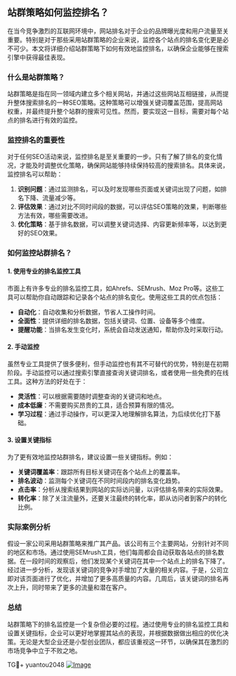 ## 站群策略如何监控排名？

在当今竞争激烈的互联网环境中，网站排名对于企业的品牌曝光度和用户流量至关重要。特别是对于那些采用站群策略的企业来说，监控各个站点的排名变化更是必不可少。本文将详细介绍站群策略下如何有效地监控排名，以确保企业能够在搜索引擎中获得最佳表现。

### 什么是站群策略？

站群策略是指在同一领域内建立多个相关网站，并通过这些网站互相链接，从而提升整体搜索排名的一种SEO策略。这种策略可以增强关键词覆盖范围，提高网站权重，并最终提升整个站群的搜索可见性。然而，要实现这一目标，需要对每个站点的排名进行有效的监控。

### 监控排名的重要性

对于任何SEO活动来说，监控排名是至关重要的一步。只有了解了排名的变化情况，才能及时调整优化策略，确保网站能够持续保持较高的搜索排名。具体来说，监控排名可以帮助：

1. **识别问题**：通过监测排名，可以及时发现哪些页面或关键词出现了问题，如排名下降、流量减少等。
2. **评估效果**：通过对比不同时间段的数据，可以评估SEO策略的效果，判断哪些方法有效，哪些需要改进。
3. **优化策略**：基于排名数据，可以调整关键词选择、内容更新频率等，以达到更好的SEO效果。

### 如何监控站群排名？

#### 1. 使用专业的排名监控工具

市面上有许多专业的排名监控工具，如Ahrefs、SEMrush、Moz Pro等。这些工具可以帮助你自动跟踪和记录各个站点的排名变化。使用这些工具的优点包括：

- **自动化**：自动收集和分析数据，节省人工操作时间。
- **全面性**：提供详细的排名数据，包括关键词、位置、设备等多个维度。
- **提醒功能**：当排名发生变化时，系统会自动发送通知，帮助你及时采取行动。

#### 2. 手动监控

虽然专业工具提供了很多便利，但手动监控也有其不可替代的优势，特别是在初期阶段。手动监控可以通过搜索引擎直接查询关键词排名，或者使用一些免费的在线工具。这种方法的好处在于：

- **灵活性**：可以根据需要随时调整查询的关键词和地点。
- **成本低廉**：不需要购买昂贵的工具，适合预算有限的情况。
- **学习过程**：通过手动操作，可以更深入地理解排名算法，为后续优化打下基础。

#### 3. 设置关键指标

为了更有效地监控站群排名，建议设置一些关键指标。例如：

- **关键词覆盖率**：跟踪所有目标关键词在各个站点上的覆盖率。
- **排名波动**：监测每个关键词在不同时间段内的排名变化趋势。
- **点击率**：分析从搜索结果到网站的实际访问量，以评估排名带来的实际效果。
- **转化率**：除了关注流量外，还要关注最终的转化率，即从访问者到客户的转化比例。

### 实际案例分析

假设一家公司采用站群策略来推广其产品。该公司有三个主要网站，分别针对不同的地区和市场。通过使用SEMrush工具，他们每周都会自动获取各站点的排名数据。在一段时间的观察后，他们发现某个关键词在其中一个站点上的排名下降了。经过进一步分析，发现该关键词的竞争对手增加了大量的相关内容。于是，公司立即对该页面进行了优化，并增加了更多高质量的内容。几周后，该关键词的排名再次上升，同时带来了更多的流量和潜在客户。

### 总结

站群策略下的排名监控是一个复杂但必要的过程。通过使用专业的排名监控工具和设置关键指标，企业可以更好地掌握其站点的表现，并根据数据做出相应的优化决策。无论是大型企业还是小型创业团队，都应该重视这一环节，以确保其在激烈的市场竞争中立于不败之地。

TG💪+ yuantou2048  [![Image](https://github.com/user-attachments/assets/42a5a4a5-fea9-4a1d-8aa0-73e57e430cca)](https://github.com/user-attachments/assets/42a5a4a5-fea9-4a1d-8aa0-73e57e430cca)